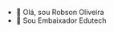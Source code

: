 - 👋 Olá, sou Robson Oliveira 
- 👀 Sou Embaixador Edutech


<!---
Robsonoliva/Robsonoliva is a ✨ special ✨ repository because its `README.md` (this file) appears on your GitHub profile.
You can click the Preview link to take a look at your changes.
--->
